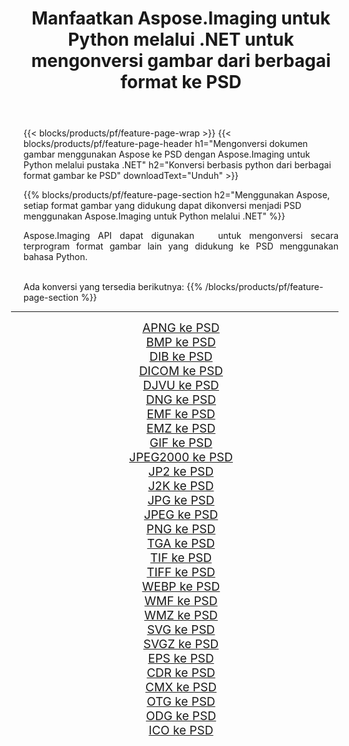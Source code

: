 ﻿---
title: Manfaatkan Aspose.Imaging untuk Python melalui .NET untuk mengonversi gambar dari berbagai format ke PSD 
weight: 3920
url: /id/python-net/conversion/to/psd/ 
lang: id
langdirlevel: 2
locales: zh-hans,ja,it,ru,de,es,fr,nl,id,lt,pl,pt,vi,tr,ko,zh-hant,ar,hi,th,sv,cs,uk,he
description: Anda dapat menggunakan Aspose.Imaging untuk Python melalui pustaka .NET untuk mengonversi dari berbagai format ke PSD
---

{{< blocks/products/pf/feature-page-wrap >}}
{{< blocks/products/pf/feature-page-header h1="Mengonversi dokumen gambar menggunakan Aspose ke PSD dengan Aspose.Imaging untuk Python melalui pustaka .NET" h2="Konversi berbasis python dari berbagai format gambar ke PSD" downloadText="Unduh" >}}


{{% blocks/products/pf/feature-page-section  h2="Menggunakan Aspose, setiap format gambar yang didukung dapat dikonversi menjadi PSD menggunakan Aspose.Imaging untuk Python melalui .NET" %}}
<p align=justify>Aspose.Imaging API dapat digunakan   untuk mengonversi secara terprogram format gambar lain yang didukung ke PSD menggunakan bahasa Python.</p>
<br/>
Ada konversi yang tersedia berikutnya:
{{% /blocks/products/pf/feature-page-section %}}
<div class="container-fluid productfamilypage bg-gray">
    <div class="convertypes bg-gray agp-content section">
        <div class="container">
		<hr style="margin-left:-20px;"/>
		<div class="row other-converters" style="gap: 10px;font-size: 19px;text-align:center;">
		    <div class='col-md-2 other-converter remove-lp remove-rp'><a href="/imaging/id/python-net/conversion/apng-to-psd/" style="padding:15px;">APNG ke PSD</a></div>
<div class='col-md-2 other-converter remove-lp remove-rp'><a href="/imaging/id/python-net/conversion/bmp-to-psd/" style="padding:15px;">BMP ke PSD</a></div>
<div class='col-md-2 other-converter remove-lp remove-rp'><a href="/imaging/id/python-net/conversion/dib-to-psd/" style="padding:15px;">DIB ke PSD</a></div>
<div class='col-md-2 other-converter remove-lp remove-rp'><a href="/imaging/id/python-net/conversion/dicom-to-psd/" style="padding:15px;">DICOM ke PSD</a></div>
<div class='col-md-2 other-converter remove-lp remove-rp'><a href="/imaging/id/python-net/conversion/djvu-to-psd/" style="padding:15px;">DJVU ke PSD</a></div>
<div class='col-md-2 other-converter remove-lp remove-rp'><a href="/imaging/id/python-net/conversion/dng-to-psd/" style="padding:15px;">DNG ke PSD</a></div>
<div class='col-md-2 other-converter remove-lp remove-rp'><a href="/imaging/id/python-net/conversion/emf-to-psd/" style="padding:15px;">EMF ke PSD</a></div>
<div class='col-md-2 other-converter remove-lp remove-rp'><a href="/imaging/id/python-net/conversion/emz-to-psd/" style="padding:15px;">EMZ ke PSD</a></div>
<div class='col-md-2 other-converter remove-lp remove-rp'><a href="/imaging/id/python-net/conversion/gif-to-psd/" style="padding:15px;">GIF ke PSD</a></div>
<div class='col-md-2 other-converter remove-lp remove-rp'><a href="/imaging/id/python-net/conversion/jpeg2000-to-psd/" style="padding:15px;">JPEG2000 ke PSD</a></div>
<div class='col-md-2 other-converter remove-lp remove-rp'><a href="/imaging/id/python-net/conversion/jp2-to-psd/" style="padding:15px;">JP2 ke PSD</a></div>
<div class='col-md-2 other-converter remove-lp remove-rp'><a href="/imaging/id/python-net/conversion/j2k-to-psd/" style="padding:15px;">J2K ke PSD</a></div>
<div class='col-md-2 other-converter remove-lp remove-rp'><a href="/imaging/id/python-net/conversion/jpg-to-psd/" style="padding:15px;">JPG ke PSD</a></div>
<div class='col-md-2 other-converter remove-lp remove-rp'><a href="/imaging/id/python-net/conversion/jpeg-to-psd/" style="padding:15px;">JPEG ke PSD</a></div>
<div class='col-md-2 other-converter remove-lp remove-rp'><a href="/imaging/id/python-net/conversion/png-to-psd/" style="padding:15px;">PNG ke PSD</a></div>
<div class='col-md-2 other-converter remove-lp remove-rp'><a href="/imaging/id/python-net/conversion/tga-to-psd/" style="padding:15px;">TGA ke PSD</a></div>
<div class='col-md-2 other-converter remove-lp remove-rp'><a href="/imaging/id/python-net/conversion/tif-to-psd/" style="padding:15px;">TIF ke PSD</a></div>
<div class='col-md-2 other-converter remove-lp remove-rp'><a href="/imaging/id/python-net/conversion/tiff-to-psd/" style="padding:15px;">TIFF ke PSD</a></div>
<div class='col-md-2 other-converter remove-lp remove-rp'><a href="/imaging/id/python-net/conversion/webp-to-psd/" style="padding:15px;">WEBP ke PSD</a></div>
<div class='col-md-2 other-converter remove-lp remove-rp'><a href="/imaging/id/python-net/conversion/wmf-to-psd/" style="padding:15px;">WMF ke PSD</a></div>
<div class='col-md-2 other-converter remove-lp remove-rp'><a href="/imaging/id/python-net/conversion/wmz-to-psd/" style="padding:15px;">WMZ ke PSD</a></div>
<div class='col-md-2 other-converter remove-lp remove-rp'><a href="/imaging/id/python-net/conversion/svg-to-psd/" style="padding:15px;">SVG ke PSD</a></div>
<div class='col-md-2 other-converter remove-lp remove-rp'><a href="/imaging/id/python-net/conversion/svgz-to-psd/" style="padding:15px;">SVGZ ke PSD</a></div>
<div class='col-md-2 other-converter remove-lp remove-rp'><a href="/imaging/id/python-net/conversion/eps-to-psd/" style="padding:15px;">EPS ke PSD</a></div>
<div class='col-md-2 other-converter remove-lp remove-rp'><a href="/imaging/id/python-net/conversion/cdr-to-psd/" style="padding:15px;">CDR ke PSD</a></div>
<div class='col-md-2 other-converter remove-lp remove-rp'><a href="/imaging/id/python-net/conversion/cmx-to-psd/" style="padding:15px;">CMX ke PSD</a></div>
<div class='col-md-2 other-converter remove-lp remove-rp'><a href="/imaging/id/python-net/conversion/otg-to-psd/" style="padding:15px;">OTG ke PSD</a></div>
<div class='col-md-2 other-converter remove-lp remove-rp'><a href="/imaging/id/python-net/conversion/odg-to-psd/" style="padding:15px;">ODG ke PSD</a></div>
<div class='col-md-2 other-converter remove-lp remove-rp'><a href="/imaging/id/python-net/conversion/ico-to-psd/" style="padding:15px;">ICO ke PSD</a></div>
                </div>
        </div>
    </div>
</div>
<br/>

